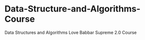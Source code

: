 # Data-Structure-and-Algorithms-Course
Data Structures and Algorithms Love Babbar Supreme 2.0 Course
